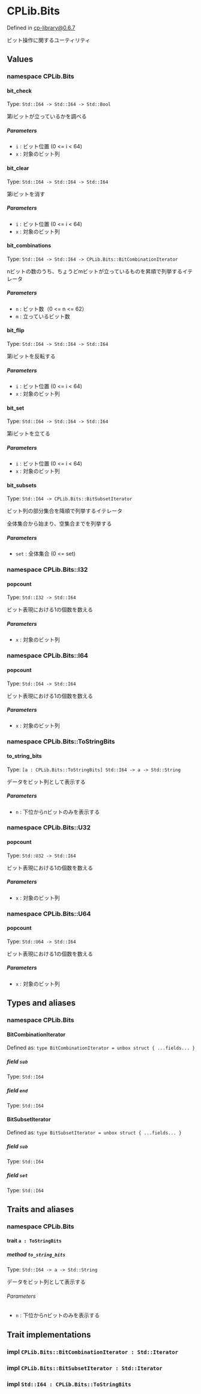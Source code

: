 # CPLib.Bits

Defined in cp-library@0.6.7

ビット操作に関するユーティリティ

## Values

### namespace CPLib.Bits

#### bit_check

Type: `Std::I64 -> Std::I64 -> Std::Bool`

第iビットが立っているかを調べる

##### Parameters

- `i` : ビット位置 (0 <= i < 64)
- `x` : 対象のビット列

#### bit_clear

Type: `Std::I64 -> Std::I64 -> Std::I64`

第iビットを消す

##### Parameters

- `i` : ビット位置 (0 <= i < 64)
- `x` : 対象のビット列

#### bit_combinations

Type: `Std::I64 -> Std::I64 -> CPLib.Bits::BitCombinationIterator`

nビットの数のうち、ちょうどmビットが立っているものを昇順で列挙するイテレータ

##### Parameters

- `n` : ビット数（0 <= n <= 62）
- `m` : 立っているビット数

#### bit_flip

Type: `Std::I64 -> Std::I64 -> Std::I64`

第iビットを反転する

##### Parameters

- `i` : ビット位置 (0 <= i < 64)
- `x` : 対象のビット列

#### bit_set

Type: `Std::I64 -> Std::I64 -> Std::I64`

第iビットを立てる

##### Parameters

- `i` : ビット位置 (0 <= i < 64)
- `x` : 対象のビット列

#### bit_subsets

Type: `Std::I64 -> CPLib.Bits::BitSubsetIterator`

ビット列の部分集合を降順で列挙するイテレータ

全体集合から始まり、空集合までを列挙する

##### Parameters

- `set` : 全体集合 (0 <= set)

### namespace CPLib.Bits::I32

#### popcount

Type: `Std::I32 -> Std::I64`

ビット表現における1の個数を数える

##### Parameters

- `x` : 対象のビット列

### namespace CPLib.Bits::I64

#### popcount

Type: `Std::I64 -> Std::I64`

ビット表現における1の個数を数える

##### Parameters

- `x` : 対象のビット列

### namespace CPLib.Bits::ToStringBits

#### to_string_bits

Type: `[a : CPLib.Bits::ToStringBits] Std::I64 -> a -> Std::String`

データをビット列として表示する

##### Parameters

- `n` : 下位からnビットのみを表示する

### namespace CPLib.Bits::U32

#### popcount

Type: `Std::U32 -> Std::I64`

ビット表現における1の個数を数える

##### Parameters

- `x` : 対象のビット列

### namespace CPLib.Bits::U64

#### popcount

Type: `Std::U64 -> Std::I64`

ビット表現における1の個数を数える

##### Parameters

- `x` : 対象のビット列

## Types and aliases

### namespace CPLib.Bits

#### BitCombinationIterator

Defined as: `type BitCombinationIterator = unbox struct { ...fields... }`

##### field `sub`

Type: `Std::I64`

##### field `end`

Type: `Std::I64`

#### BitSubsetIterator

Defined as: `type BitSubsetIterator = unbox struct { ...fields... }`

##### field `sub`

Type: `Std::I64`

##### field `set`

Type: `Std::I64`

## Traits and aliases

### namespace CPLib.Bits

#### trait `a : ToStringBits`

##### method `to_string_bits`

Type: `Std::I64 -> a -> Std::String`

データをビット列として表示する

###### Parameters

- `n` : 下位からnビットのみを表示する

## Trait implementations

### impl `CPLib.Bits::BitCombinationIterator : Std::Iterator`

### impl `CPLib.Bits::BitSubsetIterator : Std::Iterator`

### impl `Std::I64 : CPLib.Bits::ToStringBits`